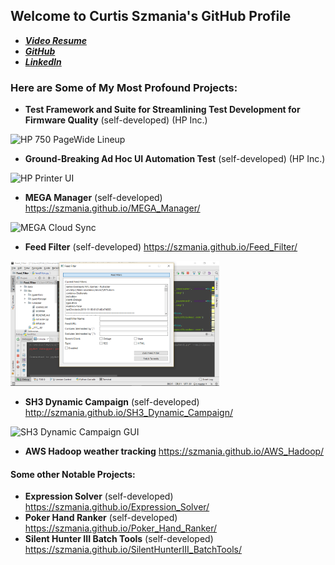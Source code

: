 ## Welcome to Curtis Szmania's GitHub Profile

* ***<a href="https://youtu.be/a6_14f1wmyY">Video Resume</a>*** 
* ***<a href="https://github.com/szmania">GitHub</a>*** 
* ***<a href="https://www.linkedin.com/in/curtisszmania/">LinkedIn</a>*** 

### Here are Some of My Most Profound Projects:
* **Test Framework and Suite for Streamlining Test Development for Firmware Quality** (self-developed) (HP Inc.)
<img src="http://www.www8-hp.com/ca/en/images/hero_pagwide_family_v6_tcm223_2329162_tcm223_2175277_tcm223-2329162.jpg" alt="HP 750 PageWide Lineup" height="200">


* **Ground-Breaking Ad Hoc UI Automation Test** (self-developed) (HP Inc.)
<img src="https://www.askdavetaylor.com/wp-content/uploads/2016/03/hp-pagewide-pro-control-screen.jpg" alt="HP Printer UI" height="200">

* **MEGA Manager** (self-developed) https://szmania.github.io/MEGA_Manager/
<img src="http://cdn2.ubergizmo.com/wp-content/uploads/2013/11/mega-launch.png" alt="MEGA Cloud Sync" height="200">

* **Feed Filter** (self-developed) https://szmania.github.io/Feed_Filter/
<img src="https://github.com/szmania/Feed_Filter/blob/master/extras/feed_filter.png" alt="Feed Filter GUI" height="200">

* **SH3 Dynamic Campaign** (self-developed) http://szmania.github.io/SH3_Dynamic_Campaign/
<img src="http://hostedgames.yolasite.com/resources/SH3DC.jpg.opt860x483o0%2C0s860x483.jpg" alt="SH3 Dynamic Campaign GUI" height="200">

* **AWS Hadoop weather tracking** https://szmania.github.io/AWS_Hadoop/

#### Some other Notable Projects:
* **Expression Solver** (self-developed) https://szmania.github.io/Expression_Solver/
* **Poker Hand Ranker** (self-developed) https://szmania.github.io/Poker_Hand_Ranker/
* **Silent Hunter III Batch Tools** (self-developed) https://szmania.github.io/SilentHunterIII_BatchTools/
